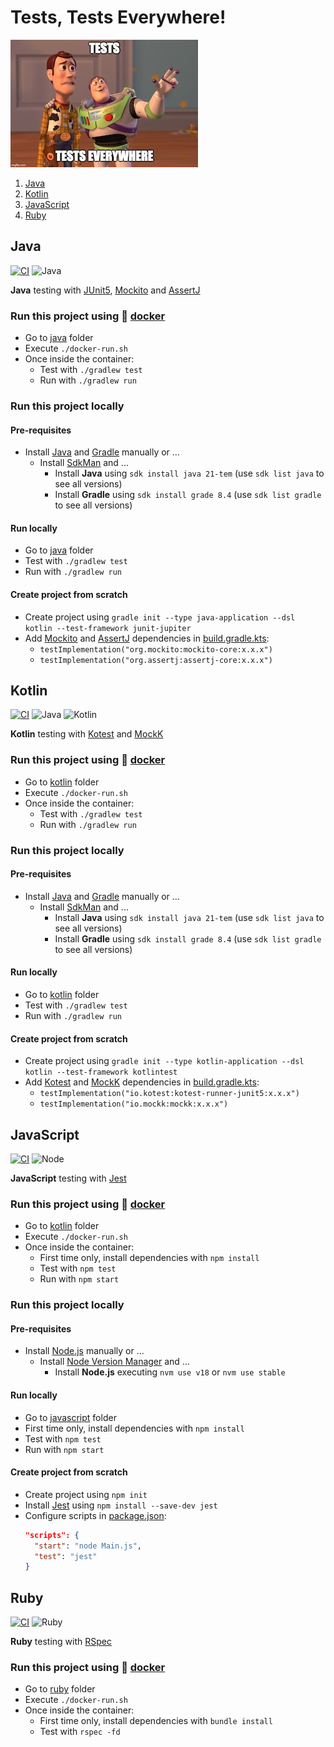 # Tests, Tests Everywhere!

![Meme](.files/meme.jpg)

1) [Java](#java)
2) [Kotlin](#kotlin)
3) [JavaScript](#javascript)
4) [Ruby](#ruby)

## Java

[![CI](https://github.com/rogervinas/tests-everywhere/actions/workflows/java.yml/badge.svg)](https://github.com/rogervinas/tests-everywhere/actions/workflows/java.yml)
![Java](https://img.shields.io/badge/Java-21-blue?labelColor=black)

**Java** testing with [JUnit5](https://junit.org/junit5/), [Mockito](https://site.mockito.org/) and [AssertJ](https://assertj.github.io/doc/)

### Run this project using 🐳 [docker](https://www.docker.com/)
* Go to [java](java) folder
* Execute `./docker-run.sh`
* Once inside the container:
  * Test with `./gradlew test`
  * Run with `./gradlew run`

### Run this project locally

#### Pre-requisites
* Install [Java](https://openjdk.org/) and [Gradle](https://gradle.org/) manually or ...
  * Install [SdkMan](https://sdkman.io/) and ...
    * Install **Java** using `sdk install java 21-tem` (use `sdk list java` to see all versions)
    * Install **Gradle** using `sdk install grade 8.4` (use `sdk list gradle` to see all versions)

#### Run locally
* Go to [java](java) folder
* Test with `./gradlew test`
* Run with `./gradlew run`

#### Create project from scratch
* Create project using `gradle init --type java-application --dsl kotlin --test-framework junit-jupiter`
* Add [Mockito](https://site.mockito.org/) and [AssertJ](https://assertj.github.io/doc/) dependencies in [build.gradle.kts](java/build.gradle.kts):
  * `testImplementation("org.mockito:mockito-core:x.x.x")`
  * `testImplementation("org.assertj:assertj-core:x.x.x")`

## Kotlin

[![CI](https://github.com/rogervinas/tests-everywhere/actions/workflows/kotlin.yml/badge.svg)](https://github.com/rogervinas/tests-everywhere/actions/workflows/kotlin.yml)
![Java](https://img.shields.io/badge/Java-21-blue?labelColor=black)
![Kotlin](https://img.shields.io/badge/Kotlin-1.9.20-blue?labelColor=black)

**Kotlin** testing with [Kotest](https://kotest.io) and [MockK](https://mockk.io/)

### Run this project using 🐳 [docker](https://www.docker.com/)
* Go to [kotlin](kotlin) folder
* Execute `./docker-run.sh`
* Once inside the container:
  * Test with `./gradlew test`
  * Run with `./gradlew run`

### Run this project locally

#### Pre-requisites
* Install [Java](https://openjdk.org/) and [Gradle](https://gradle.org/) manually or ...
  * Install [SdkMan](https://sdkman.io/) and ...
    * Install **Java** using `sdk install java 21-tem` (use `sdk list java` to see all versions)
    * Install **Gradle** using `sdk install grade 8.4` (use `sdk list gradle` to see all versions)

#### Run locally
* Go to [kotlin](kotlin) folder
* Test with `./gradlew test`
* Run with `./gradlew run`

#### Create project from scratch
* Create project using `gradle init --type kotlin-application --dsl kotlin --test-framework kotlintest`
* Add [Kotest](https://kotest.io) and [MockK](https://mockk.io/) dependencies in [build.gradle.kts](kotlin/build.gradle.kts):
  * `testImplementation("io.kotest:kotest-runner-junit5:x.x.x")`
  * `testImplementation("io.mockk:mockk:x.x.x")`

## JavaScript

[![CI](https://github.com/rogervinas/tests-everywhere/actions/workflows/javascript.yml/badge.svg)](https://github.com/rogervinas/tests-everywhere/actions/workflows/javascript.yml)
![Node](https://img.shields.io/badge/Node-18.x-blue?labelColor=black)

**JavaScript** testing with [Jest](https://jestjs.io/)

### Run this project using 🐳 [docker](https://www.docker.com/)
* Go to [kotlin](kotlin) folder
* Execute `./docker-run.sh`
* Once inside the container:
  * First time only, install dependencies with `npm install` 
  * Test with `npm test`
  * Run with `npm start`

### Run this project locally

#### Pre-requisites
* Install [Node.js](https://nodejs.org/en/) manually or ...
  * Install [Node Version Manager](https://github.com/nvm-sh/nvm) and ...
    * Install **Node.js** executing `nvm use v18` or `nvm use stable`

#### Run locally
* Go to [javascript](javascript) folder
* First time only, install dependencies with `npm install`
* Test with `npm test`
* Run with `npm start`

#### Create project from scratch
* Create project using `npm init`
* Install [Jest](https://jestjs.io/) using `npm install --save-dev jest`
* Configure scripts in [package.json](javascript/package.json):
  ```json
  "scripts": {
    "start": "node Main.js",
    "test": "jest"
  }
  ```

## Ruby

[![CI](https://github.com/rogervinas/tests-everywhere/actions/workflows/ruby.yml/badge.svg)](https://github.com/rogervinas/tests-everywhere/actions/workflows/ruby.yml)
![Ruby](https://img.shields.io/badge/Ruby-3.x-blue?labelColor=black)

**Ruby** testing with [RSpec](https://rspec.info/)

### Run this project using 🐳 [docker](https://www.docker.com/)
* Go to [ruby](ruby) folder
* Execute `./docker-run.sh`
* Once inside the container:
  * First time only, install dependencies with `bundle install`
  * Test with `rspec -fd`
